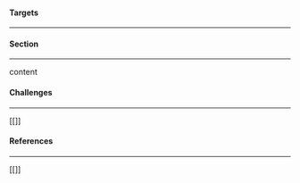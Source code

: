 #### Targets
<hr>

#### Section
<hr>

content

#### Challenges
<hr>

[[]]
#### References
<hr>

[[]]

 
 